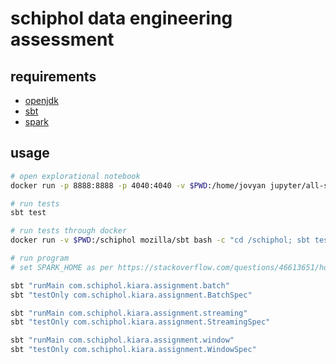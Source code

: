 # schiphol data engineering assessment

## requirements

- [openjdk](https://openjdk.java.net/)
- [sbt](https://www.scala-sbt.org/)
- [spark](https://spark.apache.org/)

## usage

```bash
# open explorational notebook
docker run -p 8888:8888 -p 4040:4040 -v $PWD:/home/jovyan jupyter/all-spark-notebook

# run tests
sbt test

# run tests through docker
docker run -v $PWD:/schiphol mozilla/sbt bash -c "cd /schiphol; sbt test"

# run program
# set SPARK_HOME as per https://stackoverflow.com/questions/46613651/how-to-setup-spark-home-variable

sbt "runMain com.schiphol.kiara.assignment.batch"
sbt "testOnly com.schiphol.kiara.assignment.BatchSpec"

sbt "runMain com.schiphol.kiara.assignment.streaming"
sbt "testOnly com.schiphol.kiara.assignment.StreamingSpec"

sbt "runMain com.schiphol.kiara.assignment.window"
sbt "testOnly com.schiphol.kiara.assignment.WindowSpec"
```
